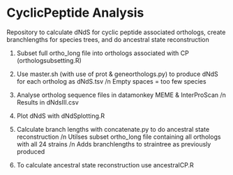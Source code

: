# CyclicPeptide Analysis
Repository to calculate dNdS for cyclic peptide associated orthologs, create branchlengths for species trees, and do ancestral state reconstruction

1. Subset full ortho_long file into orthologs associated with CP (orthologsubsetting.R)

2. Use master.sh (with use of prot & geneorthologs.py) to produce dNdS for each ortholog as dNdS.tsv
    /n Empty spaces = too few species

3. Analyse ortholog sequence files in datamonkey MEME & InterProScan
    /n Results in dNdsIII.csv
    
4. Plot dNdS with dNdSplotting.R
    
5. Calculate branch lengths with concatenate.py to do ancestral state reconstruction
    /n Utilses subset ortho_long file containing all orthologs with all 24 strains
    /n Adds branchlengths to straintree as previously produced
    
6. To calculate ancestral state reconstruction use ancestralCP.R






